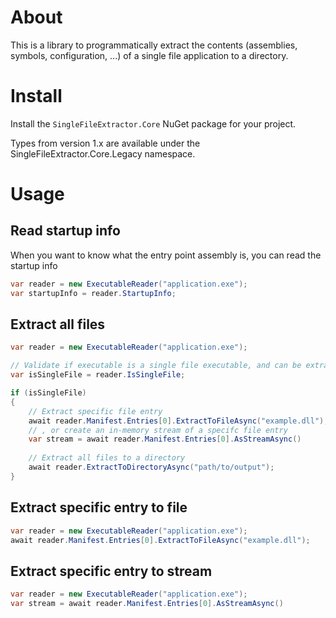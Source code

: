 # About
This is a library to programmatically extract the contents (assemblies, symbols, configuration, ...) of a single file application to a directory.

# Install
Install the `SingleFileExtractor.Core` NuGet package for your project.

Types from version 1.x are available under the SingleFileExtractor.Core.Legacy namespace.

# Usage

## Read startup info

When you want to know what the entry point assembly is, you can read the startup info

```cs
var reader = new ExecutableReader("application.exe");
var startupInfo = reader.StartupInfo;
```

## Extract all files

```cs
var reader = new ExecutableReader("application.exe");

// Validate if executable is a single file executable, and can be extracted
var isSingleFile = reader.IsSingleFile;

if (isSingleFile)
{
    // Extract specific file entry
    await reader.Manifest.Entries[0].ExtractToFileAsync("example.dll");
    // , or create an in-memory stream of a specifc file entry
    var stream = await reader.Manifest.Entries[0].AsStreamAsync()
    
    // Extract all files to a directory
    await reader.ExtractToDirectoryAsync("path/to/output");
}
```

## Extract specific entry to file

```cs
var reader = new ExecutableReader("application.exe");
await reader.Manifest.Entries[0].ExtractToFileAsync("example.dll");
```

## Extract specific entry to stream

```cs
var reader = new ExecutableReader("application.exe");
var stream = await reader.Manifest.Entries[0].AsStreamAsync()
```